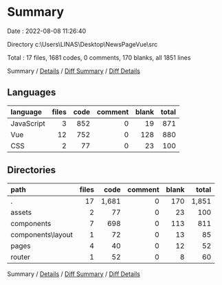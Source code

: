 # Summary

Date : 2022-08-08 11:26:40

Directory c:\\Users\\LINAS\\Desktop\\NewsPageVue\\src

Total : 17 files,  1681 codes, 0 comments, 170 blanks, all 1851 lines

Summary / [Details](details.md) / [Diff Summary](diff.md) / [Diff Details](diff-details.md)

## Languages
| language | files | code | comment | blank | total |
| :--- | ---: | ---: | ---: | ---: | ---: |
| JavaScript | 3 | 852 | 0 | 19 | 871 |
| Vue | 12 | 752 | 0 | 128 | 880 |
| CSS | 2 | 77 | 0 | 23 | 100 |

## Directories
| path | files | code | comment | blank | total |
| :--- | ---: | ---: | ---: | ---: | ---: |
| . | 17 | 1,681 | 0 | 170 | 1,851 |
| assets | 2 | 77 | 0 | 23 | 100 |
| components | 7 | 698 | 0 | 113 | 811 |
| components\\layout | 1 | 72 | 0 | 13 | 85 |
| pages | 4 | 40 | 0 | 12 | 52 |
| router | 1 | 52 | 0 | 8 | 60 |

Summary / [Details](details.md) / [Diff Summary](diff.md) / [Diff Details](diff-details.md)